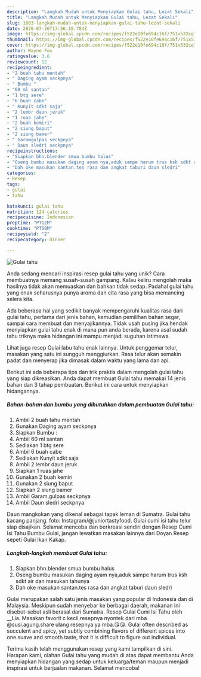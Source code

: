 ```yaml
---
description: "Langkah Mudah untuk Menyiapkan Gulai tahu, Lezat Sekali"
title: "Langkah Mudah untuk Menyiapkan Gulai tahu, Lezat Sekali"
slug: 1603-langkah-mudah-untuk-menyiapkan-gulai-tahu-lezat-sekali
date: 2020-07-26T17:56:18.784Z
image: https://img-global.cpcdn.com/recipes/f522e10fe694c16f/751x532cq70/gulai-tahu-foto-resep-utama.jpg
thumbnail: https://img-global.cpcdn.com/recipes/f522e10fe694c16f/751x532cq70/gulai-tahu-foto-resep-utama.jpg
cover: https://img-global.cpcdn.com/recipes/f522e10fe694c16f/751x532cq70/gulai-tahu-foto-resep-utama.jpg
author: Wayne Fox
ratingvalue: 3.6
reviewcount: 12
recipeingredient:
- "2 buah tahu mentah"
- " Daging ayam seckpnya"
- " Bumbu "
- "60 ml santan"
- "1 btg sere"
- "6 buah cabe"
- " Kunyit sdkt saja"
- "2 lembr daun jeruk"
- "1 ruas jahe"
- "2 buah kemiri"
- "2 siung baput"
- "2 siung bamer"
- " Garamgulpas seckpnya"
- " Daun sledri seckpnya"
recipeinstructions:
- "Siapkan bhn.blender smua bumbu halus"
- "Oseng bumbu masukan daging ayam nya,aduk sampe harum trus ksh sdkt air dan masukan tahunya"
- "Dah oke masukan santan.tes rasa dan angkat taburi daun sledri"
categories:
- Resep
tags:
- gulai
- tahu

katakunci: gulai tahu 
nutrition: 124 calories
recipecuisine: Indonesian
preptime: "PT12M"
cooktime: "PT50M"
recipeyield: "2"
recipecategory: Dinner

---
```



![Gulai tahu](https://img-global.cpcdn.com/recipes/f522e10fe694c16f/751x532cq70/gulai-tahu-foto-resep-utama.jpg)

Anda sedang mencari inspirasi resep gulai tahu yang unik? Cara membuatnya memang susah-susah gampang. Kalau keliru mengolah maka hasilnya tidak akan memuaskan dan bahkan tidak sedap. Padahal gulai tahu yang enak seharusnya punya aroma dan cita rasa yang bisa memancing selera kita.

Ada beberapa hal yang sedikit banyak mempengaruhi kualitas rasa dari gulai tahu, pertama dari jenis bahan, kemudian pemilihan bahan segar, sampai cara membuat dan menyajikannya. Tidak usah pusing jika hendak menyiapkan gulai tahu enak di mana pun anda berada, karena asal sudah tahu triknya maka hidangan ini mampu menjadi suguhan istimewa.

Lihat juga resep Gulai labu tahu enak lainnya. Untuk penggemar telur, masakan yang satu ini sungguh menggiurkan. Rasa telur akan semakin padat dan menyerap jika dimasak dalam waktu yang lama dan api.


Berikut ini ada beberapa tips dan trik praktis dalam mengolah gulai tahu yang siap dikreasikan. Anda dapat membuat Gulai tahu memakai 14 jenis bahan dan 3 tahap pembuatan. Berikut ini cara untuk menyiapkan hidangannya.

<!--inarticleads1-->

##### Bahan-bahan dan bumbu yang dibutuhkan dalam pembuatan Gulai tahu:

1. Ambil 2 buah tahu mentah
1. Gunakan  Daging ayam seckpnya
1. Siapkan  Bumbu :
1. Ambil 60 ml santan
1. Sediakan 1 btg sere
1. Ambil 6 buah cabe
1. Sediakan  Kunyit sdkt saja
1. Ambil 2 lembr daun jeruk
1. Siapkan 1 ruas jahe
1. Gunakan 2 buah kemiri
1. Gunakan 2 siung baput
1. Siapkan 2 siung bamer
1. Ambil  Garam,gulpas seckpnya
1. Ambil  Daun sledri seckpnya


Daun mangkokan yang dikenal sebagai tapak leman di Sumatra. Gulai tahu kacang panjang. foto: Instagram/@juniortastyfood. Gulai cumi isi tahu telur siap disajikan. Selamat mencoba dan berkreasi sendiri dengan Resep Cumi Isi Tahu Bumbu Gulai, jangan lewatkan masakan lainnya dari Doyan Resep sepeti Gulai Ikan Kakap. 

<!--inarticleads2-->

##### Langkah-langkah membuat Gulai tahu:

1. Siapkan bhn.blender smua bumbu halus
1. Oseng bumbu masukan daging ayam nya,aduk sampe harum trus ksh sdkt air dan masukan tahunya
1. Dah oke masukan santan.tes rasa dan angkat taburi daun sledri


Gulai merupakan salah satu jenis masakan yang popular di Indonesia dan di Malaysia. Meskipun sudah menyebar ke berbagai daerah, makanan ini disebut-sebut asli berasal dari Sumatra. Resep Gulai Cumi Isi Tahu oleh __Lia. Masakan favorit c kecil.resepnya nyontek dari mba @susi.agung.share ulang resepnya ya mba.😘😘. Gulai often described as succulent and spicy, yet subtly combining flavors of different spices into one suave and smooth taste, that it is difficult to figure out individual. 

Terima kasih telah menggunakan resep yang kami tampilkan di sini. Harapan kami, olahan Gulai tahu yang mudah di atas dapat membantu Anda menyiapkan hidangan yang sedap untuk keluarga/teman maupun menjadi inspirasi untuk berjualan makanan. Selamat mencoba!
